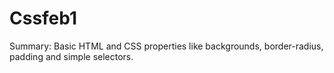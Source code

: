 # Cssfeb1
Summary: Basic HTML and CSS properties like backgrounds, border-radius, padding and simple selectors.
